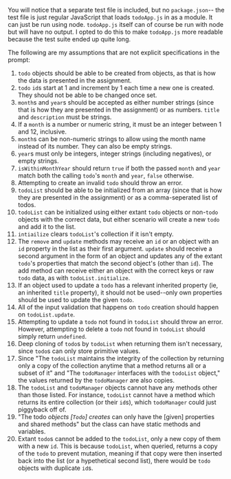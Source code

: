 You will notice that a separate test file is included, but no `package.json`--
the test file is just regular JavaScript that loads `todoApp.js` in as a module.
It can just be run using node. `todoApp.js` itself can of course be run with
node but will have no output. I opted to do this to make `todoApp.js` more
readable because the test suite ended up quite long.

The following are my assumptions that are not explicit specifications in the
prompt:
1.  `todo` objects should be able to be created from objects, as that is how the
    data is presented in the assignment.
2.  `todo` `id`s start at 1 and increment by 1 each time a new one is created.
    They should not be able to be changed once set.
3.  `month`s and `year`s should be accepted as either number strings (since that
    is how they are presented in the assignment) or as numbers. `title` and
    `description` must be strings.
4.  If a `month` is a number or numeric string, it must be an integer between 1
    and 12, inclusive.
5.  `month`s can be non-numeric strings to allow using the month name instead of
    its number. They can also be empty strings.
6.  `year`s must only be integers, integer strings (including negatives), or
    empty strings.
7.  `isWithinMonthYear` should return `true` if both the passed `month` and
    `year` match both the calling `todo`'s `month` and `year`, `false` otherwise.
8.  Attempting to create an invalid `todo` should throw an error.
9.  `todoList` should be able to be initialized from an array (since that is how
    they are presented in the assignment) or as a comma-seperated list of todos.
10. `todoList` can be initialized using either extant `todo` objects or
    non-`todo` objects with the correct data, but either scenario will create a
    new `todo` and add it to the list.
11. `intiailize` clears `todoList`'s collection if it isn't empty.
12. The `remove` and `update` methods may receive an `id` or an object with an
    `id` property in the list as their first argument. `update` should receive a
    second argument in the form of an object and updates any of the extant
    `todo`'s properties that match the second object's (other than `id`). The
    add method can receive either an object with the correct keys or raw `todo`
    data, as with `todoList.initialize`.
13. If an object used to update a `todo` has a relevant inherited property (ie,
    an inherited `title` property), it should not be used--only own properties
    should be used to update the given `todo`.
14. All of the input validation that happens on `todo` creation should happen on
    `todoList.update`.
15. Attempting to update a `todo` not found in `todoList` should throw an error.
    However, attempting to delete a `todo` not found in `todoList` should simply
    return `undefined`.
16. Deep cloning of `todo`s by `todoList` when returning them isn't necessary,
    since `todo`s can only store primitive values.
17. Since "The `todoList` maintains the integrity of the collection by returning
    only a copy of the collection anytime that a method returns all or a subset
    of it" and "The `todoManager` interfaces with the `todoList` object," the
    values returned by the `todoManager` are also copies.
18. The `todoList` and `todoManager` objects cannot have any methods other than
    those listed. For instance, `todoList` cannot have a method which returns
    its entire collection (or their `id`s), which `todoManager` could just
    piggyback off of.
19. "The todo *objects [`Todo`] creates* can only have the [given] properties
    and shared methods" but the class can have static methods and variables.
20. Extant `todo`s cannot be added to the `todoList`, only a new copy of them
    with a new `id`. This is because `todoList`, when queried, returns a copy of
    the `todo` to prevent mutation, meaning if that copy were then inserted back
    into the list (or a hypethetical second list), there would be `todo` objects
    with duplicate `id`s.